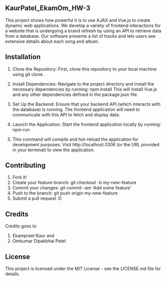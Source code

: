 ## KaurPatel_EkamOm_HW-3

This project shows how powerful it is to use AJAX and Vue.js to create dynamic web applications. We develop a variety of frontend interactions for a website that is undergoing a brand refresh by using an API to retrieve data from a database. Our software presents a list of tracks and lets users see extensive details about each song and album.

## Installation

1. Clone the Repository: First, clone this repository to your local machine using git clone <repository-url>.

2. Install Dependencies: Navigate to the project directory and install the necessary dependencies by running: npm   install
This will install Vue.js and any other dependencies defined in the package.json file.

3. Set Up the Backend: Ensure that your backend API (which interacts with the database) is running. The frontend application will need to communicate with this API to fetch and display data.

4. Launch the Application: Start the frontend application locally by running: npm run

5. This command will compile and hot-reload the application for development purposes. Visit http://localhost:3306 (or the URL provided in your terminal) to view the application.

## Contributing

1. Fork it!
2. Create your feature branch: git checkout -b my-new-feature
3. Commit your changes: git commit -am 'Add some feature'
4. Push to the branch: git push origin my-new-feature
5. Submit a pull request :D

## Credits

Credits goes to 
1. Ekampreet Kaur and 
2. Omkumar Dipakbhai Patel

## License

This project is licensed under the MIT License - see the LICENSE.md file for details.
